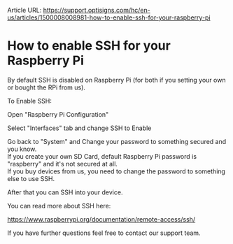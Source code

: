 Article URL: https://support.optisigns.com/hc/en-us/articles/1500008008981-how-to-enable-ssh-for-your-raspberry-pi

# How to enable SSH for your Raspberry Pi

By default SSH is disabled on Raspberry Pi (for both if you setting your own
or bought the RPi from us).

To Enable SSH:

Open "Raspberry Pi Configuration"

Select "Interfaces" tab and change SSH to Enable

Go back to "System" and Change your password to something secured and you
know.  
If you create your own SD Card, default Raspberry Pi password is "raspberry"
and it's not secured at all.  
If you buy devices from us, you need to change the password to something else
to use SSH.

After that you can SSH into your device.

You can read more about SSH here:

<https://www.raspberrypi.org/documentation/remote-access/ssh/>

If you have further questions feel free to contact our support team.

